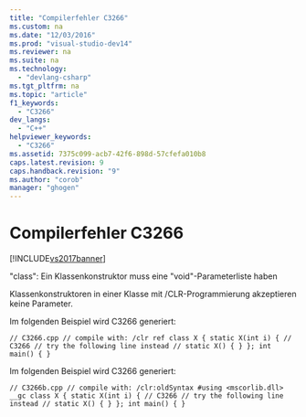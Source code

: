 ```yaml
---
title: "Compilerfehler C3266"
ms.custom: na
ms.date: "12/03/2016"
ms.prod: "visual-studio-dev14"
ms.reviewer: na
ms.suite: na
ms.technology: 
  - "devlang-csharp"
ms.tgt_pltfrm: na
ms.topic: "article"
f1_keywords: 
  - "C3266"
dev_langs: 
  - "C++"
helpviewer_keywords: 
  - "C3266"
ms.assetid: 7375c099-acb7-42f6-898d-57cfefa010b8
caps.latest.revision: 9
caps.handback.revision: "9"
ms.author: "corob"
manager: "ghogen"
---
```

# Compilerfehler C3266
[!INCLUDE[vs2017banner](../../assembler/inline/includes/vs2017banner.md)]

"class": Ein Klassenkonstruktor muss eine "void"\-Parameterliste haben  
  
 Klassenkonstruktoren in einer Klasse mit \/CLR\-Programmierung akzeptieren keine Parameter.  
  
 Im folgenden Beispiel wird C3266 generiert:  
  
```  
// C3266.cpp // compile with: /clr ref class X { static X(int i) { // C3266 // try the following line instead // static X() { } }; int main() { }  
```  
  
 Im folgenden Beispiel wird C3266 generiert:  
  
```  
// C3266b.cpp // compile with: /clr:oldSyntax #using <mscorlib.dll> __gc class X { static X(int i) { // C3266 // try the following line instead // static X() { } }; int main() { }  
```